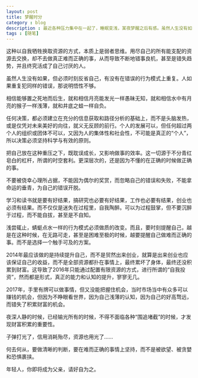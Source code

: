```yaml
---
layout: post
title: 梦醒时分
category : blog
description : 最近各种压力集中在一起了，睡眠变浅，某夜梦醒之后有感。虽然人生没有如果，但必须时刻反省自己，有没有在错误的行为模式上重复。人如果重复犯同样的错误，那说明悟性不够。任何决策，都必须建立在充分的信息获取和路径分析的基础上，而不是头脑发热，或是仅凭对未来美好的向往，就义无反顾的前行。个人的发展可以，但任何超过两个人的组织或团体不可以，又因为人的集体性和社会性，不可能是真正的“个人”，所以决策必须坚持科学与有效的原则。
tags : [随笔]
---
```


这种以自我牺牲换取资源的方式，本质上是弱者思维。用尽自己的所有能支配的资源去交换，却不去做真正难而正确的事，从而导致不断地错事良机，甚至是错失趋势，并且终究活成了自己讨厌的人。

虽然人生没有如果，但必须时刻反省自己，有没有在错误的行为模式上重复。人如果重复犯同样的错误，那说明悟性不够。

相信能够置之死地而后生，就和相信月亮能发光一样愚昧无知，就和相信水中有月亮的猴子一样浅薄，就和井底之蛙一样自负。

任何决策，都必须建立在充分的信息获取和路径分析的基础上，而不是头脑发热，或是仅凭对未来美好的向往，就义无反顾的前行。个人的发展可以，但任何超过两个人的组织或团体不可以，又因为人的集体性和社会性，不可能是真正的“个人”，所以决策必须坚持科学与有效的原则。

把自己放在这种重压之下，既耽误成长，又影响做事的效率。这一切源于不分青红皂白的杠杆，所谓的时空套利。更深层次的，还是因为不懂的在正确的时候做正确的事。

不要被侥幸心理所占据，不能因为偶尔的奖赏，而忽略自己的错误和失败，不能拿命运的垂青，为自己的错误开脱。

学习和读书就是要有好结果，搞研究也必要有好结果，工作也必要有结果，创业也必须有结果。而不仅仅是迷失在过程里，自我陶醉。可以为过程鼓掌，但不要沉醉于过程，而不能自拔，甚至是不自知。

浅尝辄止，蜻蜓点水一样的行为模式必须做质的改变。而且，要时刻提醒自己，越是在这种时候，在无路可走，甚至是困难至极的时候，越要提醒自己做难而正确的事。而不是选择一个触手可及的方案。

2014年最应该做的是持续提升自己，而不是贸然出来创业，就算是出来创业也应该保证自己的收益，而不是全部资源都扑在事情上，最终累坏了身体，最终还没积累到财富。这导致了2016年只能通过配置有限资源的方式，进行所谓的“自我投资”，然而都是形式，真正的能力和认知的提升，寥寥无几。

2017年，手里有牌可以做事情，但又没能把握住机会，当时市场当中有众多可以赚钱的机会，但因为不睁眼看世界，因为自己浅薄的认知，因为自己的好高骛远，而错失了积累财富的机会。

夜深人静的时候，已经输光所有的时候，不得不面临各种“围追堵截”的时候，才发现财富积累的重要性。

子弹打光了，信用消耗殆尽，资源也用光了……

何去何从，要做清晰的判断，要在难而正确的事情上坚持，而不是被欲望、被贪婪和恐惧裹挟。

年轻人，你即将成为父亲，请好自为之。
